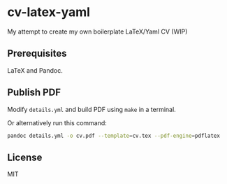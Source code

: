 # cv-latex-yaml
My attempt to create my own boilerplate LaTeX/Yaml CV (WIP)

## Prerequisites
LaTeX and Pandoc.

## Publish PDF

Modify `details.yml` and build PDF using `make` in a terminal.

Or alternatively run this command:
```bash
pandoc details.yml -o cv.pdf --template=cv.tex --pdf-engine=pdflatex
```

## License
MIT
